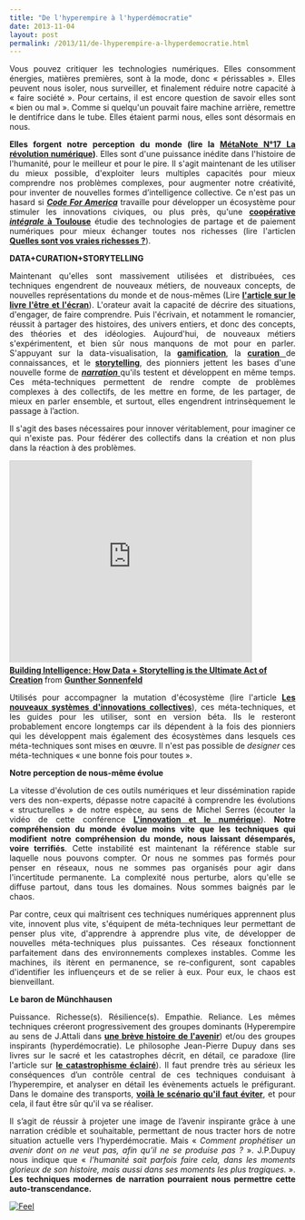 ```yaml
---
title: "De l'hyperempire à l'hyperdémocratie"
date: 2013-11-04
layout: post
permalink: /2013/11/de-lhyperempire-a-lhyperdemocratie.html
---
```


<p style="text-align: justify;">Vous pouvez critiquer les technologies numériques. Elles consomment énergies, matières premières, sont à la mode, donc « périssables ». Elles peuvent nous isoler, nous surveiller, et finalement réduire notre capacité à « faire société ». Pour certains, il est encore question de savoir elles sont « bien ou mal ». Comme si quelqu'un pouvait faire machine arrière, remettre le dentifrice dans le tube. Elles étaient parmi nous, elles sont désormais en nous. </p> <p style="text-align: justify;"><strong>Elles forgent notre perception du monde (lire la <a href="/2013/08/metanote-17-la-mutation-numerique-nengendre-pas-seulement-de-nouveaux-moyens-de-transports-elle-modi.html" target="_blank">MétaNote N°17 La révolution numérique</a>)</strong>. Elles sont d'une puissance inédite dans l'histoire de l'humanité, pour le meilleur et pour le pire. Il s'agit maintenant de les utiliser du mieux possible, d'exploiter leurs multiples capacités pour mieux comprendre nos problèmes complexes, pour augmenter notre créativité, pour inventer de nouvelles formes d’intelligence collective. Ce n'est pas un hasard si <strong><em><a href="http://t.co/LgfQVV6ZZA" target="_blank">Code For America</a></em></strong> travaille pour développer un écosystème pour stimuler les innovations civiques, ou plus près, qu'une <strong><a href="http://www.reporterre.net/spip.php?article4806" target="_blank">coopérative <em>intégrale</em> à Toulouse</a></strong> étudie des technologies de partage et de paiement numériques pour mieux échanger toutes nos richesses (lire l'articlen <strong><a href="/2013/05/quelles-sont-vos-vraies-richesses-.html" target="_blank">Quelles sont vos vraies richesses ?</a></strong>).</p> <p style="text-align: justify;"><strong>DATA+CURATION+STORYTELLING</strong></p> <p style="text-align: justify;">Maintenant qu'elles sont massivement utilisées et distribuées, ces techniques engendrent de nouveaux métiers, de nouveaux concepts, de nouvelles représentations du monde et de nous-mêmes (Lire <strong><a href="/2013/09/la-these-de-stephane-vial-rassemble-des-points-essentiels-a-connaitre-concernant-la-revolution-numerique-la-metanote.html" target="_blank">l'article sur le livre l'être et l'écran</a></strong>). L'orateur avait la capacité de décrire des situations, d'engager, de faire comprendre. Puis l'écrivain, et notamment le romancier, réussit à partager des histoires, des univers entiers, et donc des concepts, des théories et des idéologies. Aujourd'hui, de nouveaux métiers s'expérimentent, et bien sûr nous manquons de mot pour en parler. S'appuyant sur la data-visualisation, la <strong><a href="http://www.duperrin.com/english/2012/12/11/when-gamification-creates-addiction-and-not-engagement/">gamification</a></strong>, la <a href="http://fr.wikipedia.org/wiki/Curation_de_contenu" target="_blank"><strong>curation</strong> </a>de connaissances, et le <strong><a href="http://designingliteracy.com/literacyoftheimagination/" target="_blank">storytelling</a></strong>, des pionniers jettent les bases d'une nouvelle forme de <strong><em><a href="http://edgeperspectives.typepad.com/edge_perspectives/2011/05/the-pull-of-narrative-in-search-of-persistent-context.html" target="_blank">narration </a></em></strong>qu'ils testent et développent en même temps. Ces méta-techniques permettent de rendre compte de problèmes complexes à des collectifs, de les mettre en forme, de les partager, de mieux en parler ensemble, et surtout, elles engendrent intrinsèquement le passage à l’action.  </p>  <!--more-->     <p style="text-align: justify;">Il s'agit des bases nécessaires pour innover véritablement, pour imaginer ce qui n'existe pas. Pour fédérer des collectifs dans la création et non plus dans la réaction à des problèmes.</p> <iframe frameborder="0" height="355" marginheight="0" marginwidth="0" scrolling="no" src="http://www.slideshare.net/slideshow/embed_code/23711396" style="border: 1px solid #CCC; border-width: 1px 1px 0; margin-bottom: 5px;" width="425"> </iframe> <div style="margin-bottom: 5px;"> <strong> <a href="https://www.slideshare.net/goonth/building-intelligence-how-data-storytelling-is-the-ultimate-act-of-creatio" target="_blank" title="Building Intelligence: How Data + Storytelling is the Ultimate Act of Creation">Building Intelligence: How Data + Storytelling is the Ultimate Act of Creation</a> </strong> from <strong><a href="http://www.slideshare.net/goonth" target="_blank">Gunther Sonnenfeld</a></strong> </div> <p style="text-align: justify;">Utilisés pour accompagner la mutation d'écosystème (lire l'article <strong><a href="/2013/10/les-nouveaux-dispositifs-dinnovations-collectifs.html" target="_blank">Les nouveaux systèmes d'innovations collectives</a></strong>), ces méta-techniques, et les guides pour les utiliser, sont en version béta. Ils le resteront probablement encore longtemps car ils dépendent à la fois des pionniers qui les développent mais également des écosystèmes dans lesquels ces méta-techniques sont mises en œuvre. Il n'est pas possible de <em>designer</em> ces méta-techniques « une bonne fois pour toutes ».</p> <p style="text-align: justify;"><strong>Notre perception de nous-même évolue</strong></p> <p style="text-align: justify;">La vitesse d'évolution de ces outils numériques et leur dissémination rapide vers des non-experts, dépasse notre capacité à comprendre les évolutions « structurelles » de notre espèce, au sens de Michel Serres (écouter la vidéo de cette conférence <strong><a href="http://www.canal-u.tv/video/universite_paris_1_pantheon_sorbonne/michel_serres_l_innovation_et_le_numerique.11491" target="_blank">L'innovation et le numérique</a></strong>). <strong>Notre compréhension du monde évolue moins vite que les techniques qui modifient notre compréhension du monde, nous laissant désemparés, voire terrifiés</strong>. Cette instabilité est maintenant la référence stable sur laquelle nous pouvons compter. Or nous ne sommes pas formés pour penser en réseaux, nous ne sommes pas organisés pour agir dans l'incertitude permanente. La complexité nous perturbe, alors qu'elle se diffuse partout, dans tous les domaines. Nous sommes baignés par le chaos.</p> <p style="text-align: justify;">Par contre, ceux qui maîtrisent ces techniques numériques apprennent plus vite, innovent plus vite, s'équipent de méta-techniques leur permettant de penser plus vite, d'apprendre à apprendre plus vite, de développer de nouvelles méta-techniques plus puissantes. Ces réseaux fonctionnent parfaitement dans des environnements complexes instables. Comme les machines, ils itèrent en permanence, se re-configurent, sont capables d'identifier les influençeurs et de se relier à eux. Pour eux, le chaos est bienveillant.</p> <p style="text-align: justify;"><strong>Le baron de Münchhausen</strong></p> <p style="text-align: justify;"> Puissance. Richesse(s). Résilience(s). Empathie. Reliance. Les mêmes techniques créeront progressivement des groupes dominants (Hyperempire au sens de J.Attali dans <strong><a href="http://www.amazon.fr/br%C3%A8ve-histoire-lavenir-Jacques-Attali/dp/2213631301" target="_blank">une brève histoire de l'avenir</a></strong>) et/ou des groupes inspirants (hyperdémocratie). Le philosophe Jean-Pierre Dupuy dans ses livres sur le sacré et les catastrophes décrit, en détail, ce paradoxe (lire l'article sur <strong><a href="/2011/06/mobilites-et-catastrophisme-eclaire.html" target="_blank">le catastrophisme éclairé</a></strong>). Il faut prendre très au sérieux les conséquences d’un contrôle central de ces techniques conduisant à l’hyperempire, et analyser en détail les évènements actuels le préfigurant. Dans le domaine des transports, <strong><a href="/2013/10/nous-echouerons-probablement-a-faire-muter-notre-systeme-de-mobilite.html" target="_blank">voilà le scénario qu'il faut éviter</a></strong>, et pour cela, il faut être sûr qu'il va se réaliser.</p> <p style="text-align: justify;">Il s’agit de réussir à projeter une image de l’avenir inspirante grâce à une narration crédible et souhaitable, permettant de nous tracter hors de notre situation actuelle vers l’hyperdémocratie. Mais « <em>Comment prophétiser un avenir dont on ne veut pas, afin qu’il ne se produise pas ? </em>». J.P.Dupuy nous indique que « <em>l’humanité sait parfois faire cela, dans les moments glorieux de son histoire, mais aussi dans ses moments les plus tragiques.</em> ». <strong>Les techniques modernes de narration pourraient nous permettre cette auto-transcendance.</strong></p> <p style="text-align: justify;"> <a class="asset-img-link" href="http://aviary.blob.core.windows.net/k-mr6i2hifk4wxt1dp-13110414/70b11b5c-4f20-44c1-88f0-17a6291ed51b.jpg"><img rel="lightbox[]" alt="Feel" class="asset  asset-image at-xid-6a0120a66d2ad4970b019b00a7be04970b" src="/wp-content/uploads/sites/6/old/6a0120a66d2ad4970b019b00a7be04970b-500wi.jpg" style="display: block; margin-left: auto; margin-right: auto;" title="Feel" /></a><br /><br /></p> <p> </p>